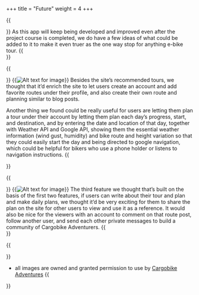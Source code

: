 +++
title = "Future"
weight = 4
+++



{{<section title="Future features">}}
As this app will keep being developed and improved even after the project course is completed, we do have a few ideas of what could be added to it to make it even truer as the one way stop for anything e-bike tour. 
{{</section>}}

{{<section title="Feature 1: Create user account with tour posts & plan assistant">}}
{{<image src="future_feature_1.png" alt="Alt text for image" caption="">}}
Besides the site’s recommended tours, we thought that it’d enrich the site to let users create an account and add favorite routes under their profile, and also create their own route and planning similar to blog posts.

Another thing we found could be really useful for users are letting them plan a tour under their account by letting them plan each day’s progress, start, and destination, and by entering the date and location of that day, together with Weather API and Google API, showing them the essential weather information (wind gust, humidity) and bike route and height variation so that they could easily start the day and being directed to google navigation, which could be helpful for bikers who use a phone holder or listens to navigation instructions. 
{{</section>}}

{{<section title="Feature 2: Route sharing & Socializing">}}
{{<image src="future_feature_2.png" alt="Alt text for image" caption="">}}
The third feature we thought that’s built on the basis of the first two features, if users can write about their tour and plan and make daily plans, we thought it’d be very exciting for them to share the plan on the site for other users to view and use it as a reference. It would also be nice for the viewers with an account to comment on that route post,  follow another user, and send each other private messages to build a community of Cargobike Adventurers.
{{</section>}}

{{<section title="">}}
* all images are owned and granted permission to use by [Cargobike Adventures](http://cargobike-adventures.de/) 
{{</section>}}